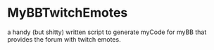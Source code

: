 # MyBBTwitchEmotes
a handy (but shitty) written script to generate myCode for myBB that provides the forum with twitch emotes.
